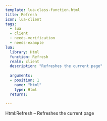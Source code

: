 ```yaml
---
template: lua-class-function.html
title: Refresh
icon: lua-client
tags:
  - lua
  - client
  - needs-verification
  - needs-example
lua:
  library: Html
  function: Refresh
  realm: client
  description: "Refreshes the current page"
  
  arguments:
  - position: 1
    name: "html"
    type: Html
  returns:
    
---
```


<div class="lua__search__keywords">
Html:Refresh &#x2013; Refreshes the current page
</div>
